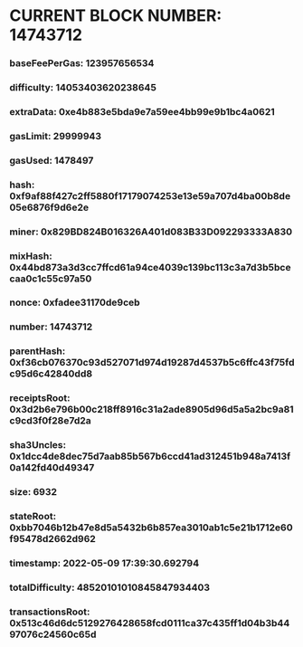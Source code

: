 # CURRENT BLOCK NUMBER: 14743712

### baseFeePerGas: 123957656534
### difficulty: 14053403620238645
### extraData: 0xe4b883e5bda9e7a59ee4bb99e9b1bc4a0621
### gasLimit: 29999943
### gasUsed: 1478497
### hash: 0xf9af88f427c2ff5880f17179074253e13e59a707d4ba00b8de05e6876f9d6e2e
### miner: 0x829BD824B016326A401d083B33D092293333A830
### mixHash: 0x44bd873a3d3cc7ffcd61a94ce4039c139bc113c3a7d3b5bcecaa0c1c55c97a50
### nonce: 0xfadee31170de9ceb
### number: 14743712
### parentHash: 0xf36cb076370c93d527071d974d19287d4537b5c6ffc43f75fdc95d6c42840dd8
### receiptsRoot: 0x3d2b6e796b00c218ff8916c31a2ade8905d96d5a5a2bc9a81c9cd3f0f28e7d2a
### sha3Uncles: 0x1dcc4de8dec75d7aab85b567b6ccd41ad312451b948a7413f0a142fd40d49347
### size: 6932
### stateRoot: 0xbb7046b12b47e8d5a5432b6b857ea3010ab1c5e21b1712e60f95478d2662d962
### timestamp: 2022-05-09 17:39:30.692794
### totalDifficulty: 48520101010845847934403
### transactionsRoot: 0x513c46d6dc5129276428658fcd0111ca37c435ff1d04b3b4497076c24560c65d
